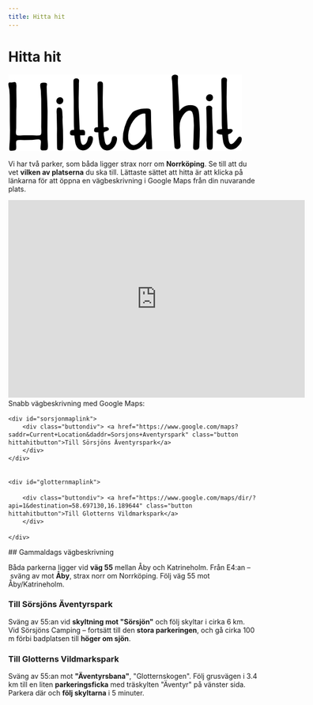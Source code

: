 ```yaml
---
title: Hitta hit
---
```


<div id="hittahitintro" markdown="1">
<h1 class="pagetitle">Hitta hit</h1>
<img class="pagetitleimg2" src="/images/hittahitbig.png">


Vi har två parker, som båda ligger strax norr om **Norrköping**. Se till att du vet **vilken av platserna** du ska till. Lättaste sättet att hitta är att klicka på länkarna för att öppna en vägbeskrivning i Google Maps från din nuvarande plats.
</div>

<div id="hittahitcontainer" class="mobilreverse">
    <div id="karta">
<iframe width="600px" height="400px" frameBorder="0" allowfullscreen   src="https://umap.openstreetmap.fr/en/map/aventyrsupplevelser_249961?scaleControl=false&miniMap=false&scrollWheelZoom=false&zoomControl=true&allowEdit=false&moreControl=false&searchControl=null&tilelayersControl=null&embedControl=null&datalayersControl=null&onLoadPanel=undefined&captionBar=false&fullscreenControl=true"></iframe>
</div>

<div id="mapslinks">
    
<div id="snabbvagbesk">
Snabb vägbeskrivning med Google Maps:
</div>

    <div id="sorsjonmaplink">
        <div class="buttondiv"> <a href="https://www.google.com/maps?saddr=Current+Location&daddr=Sorsjons+Aventyrspark" class="button hittahitbutton">Till Sörsjöns Äventyrspark</a>
        </div>
    </div>


    <div id="glotternmaplink">

        <div class="buttondiv"> <a href="https://www.google.com/maps/dir/?api=1&destination=58.697130,16.189644" class="button hittahitbutton">Till Glotterns Vildmarkspark</a>
        </div>
        
    </div>

</div>

</div>

<div id="gammaldags" markdown="1">
## Gammaldags vägbeskrivning

Båda parkerna ligger vid **väg 55** mellan Åby och Katrineholm. Från E4:an – sväng av mot **Åby**, strax norr om Norrköping. Följ väg 55 mot Åby/Katrineholm.  

### Till Sörsjöns Äventyrspark
 
Sväng av 55:an vid **skyltning mot "Sörsjön"** och följ skyltar i cirka 6 km. Vid Sörsjöns Camping – fortsätt till den **stora parkeringen**, och gå cirka 100 m förbi badplatsen till **höger om sjön**.  
  
### Till Glotterns Vildmarkspark
 
Sväng av 55:an mot **"Äventyrsbana"**, "Glotternskogen". Följ grusvägen i 3.4 km till en liten **parkeringsficka** med träskylten "Äventyr" på vänster sida. Parkera där och **följ skyltarna** i 5 minuter.  
</div>

  
       